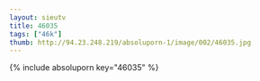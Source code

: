 ```yaml
--- 
layout: sieutv
title: 46035
tags: ["46k"]
thumb: http://94.23.248.219/absoluporn-1/image/002/46035.jpg
---
```

{% include absoluporn key="46035" %} 
